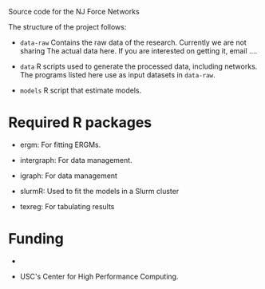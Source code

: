 Source code for the NJ Force Networks

The structure of the project follows:

- `data-raw` Contains the raw data of the research. Currently we are not sharing
  The actual data here. If you are interested on getting it, email ....

- `data` R scripts used to generate the processed data, including networks.
  The programs listed here use as input datasets in `data-raw`.

- `models` R script that estimate models.

# Required R packages

- ergm: For fitting ERGMs.

- intergraph: For data management.

- igraph: For data management

- slurmR: Used to fit the models in a Slurm cluster

- texreg: For tabulating results

# Funding

-

- USC's Center for High Performance Computing.

